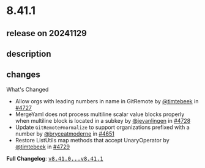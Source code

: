 # 8.41.1

## release on 20241129
## description
## changes
What's Changed

* Allow orgs with leading numbers in name in GitRemote by <a class="user-mention notranslate" data-hovercard-type="user" data-hovercard-url="/users/timtebeek/hovercard" data-octo-click="hovercard-link-click" data-octo-dimensions="link_type:self" href="https://github.com/timtebeek">@timtebeek</a> in <a class="issue-link js-issue-link" data-error-text="Failed to load title" data-id="2700065570" data-permission-text="Title is private" data-url="https://github.com/openrewrite/rewrite/issues/4727" data-hovercard-type="pull_request" data-hovercard-url="/openrewrite/rewrite/pull/4727/hovercard" href="https://github.com/openrewrite/rewrite/pull/4727">#4727</a>
* MergeYaml does not process multiline scalar value blocks properly when multiline block is located in a subkey by <a class="user-mention notranslate" data-hovercard-type="user" data-hovercard-url="/users/jevanlingen/hovercard" data-octo-click="hovercard-link-click" data-octo-dimensions="link_type:self" href="https://github.com/jevanlingen">@jevanlingen</a> in <a class="issue-link js-issue-link" data-error-text="Failed to load title" data-id="2701872214" data-permission-text="Title is private" data-url="https://github.com/openrewrite/rewrite/issues/4728" data-hovercard-type="pull_request" data-hovercard-url="/openrewrite/rewrite/pull/4728/hovercard" href="https://github.com/openrewrite/rewrite/pull/4728">#4728</a>
* Update <code>GitRemote#normalize</code> to support organizations prefixed with a number by <a class="user-mention notranslate" data-hovercard-type="user" data-hovercard-url="/users/bryceatmoderne/hovercard" data-octo-click="hovercard-link-click" data-octo-dimensions="link_type:self" href="https://github.com/bryceatmoderne">@bryceatmoderne</a> in <a class="issue-link js-issue-link" data-error-text="Failed to load title" data-id="2638843136" data-permission-text="Title is private" data-url="https://github.com/openrewrite/rewrite/issues/4651" data-hovercard-type="pull_request" data-hovercard-url="/openrewrite/rewrite/pull/4651/hovercard" href="https://github.com/openrewrite/rewrite/pull/4651">#4651</a>
* Restore ListUtils map methods that accept UnaryOperator by <a class="user-mention notranslate" data-hovercard-type="user" data-hovercard-url="/users/timtebeek/hovercard" data-octo-click="hovercard-link-click" data-octo-dimensions="link_type:self" href="https://github.com/timtebeek">@timtebeek</a> in <a class="issue-link js-issue-link" data-error-text="Failed to load title" data-id="2702509875" data-permission-text="Title is private" data-url="https://github.com/openrewrite/rewrite/issues/4729" data-hovercard-type="pull_request" data-hovercard-url="/openrewrite/rewrite/pull/4729/hovercard" href="https://github.com/openrewrite/rewrite/pull/4729">#4729</a>

<strong>Full Changelog</strong>: <a class="commit-link" href="https://github.com/openrewrite/rewrite/compare/v8.41.0...v8.41.1"><tt>v8.41.0...v8.41.1</tt></a>

